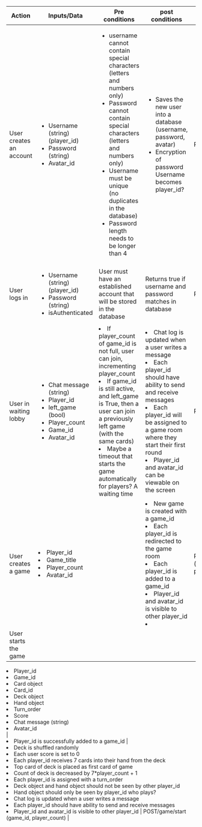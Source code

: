 |Action | Inputs/Data | Pre conditions | post conditions | API Endpoint |
| -----| -----------| -----------------| ---------------| ------------- |
|User creates an account | <ul><li> Username (string) (player_id)</li><li> Password (string)</li><li> Avatar_id</li></ul> | <ul><li>username cannot contain special characters (letters and numbers only) </li><li>Password cannot contain special characters (letters and numbers only) </li><li>Username must be unique (no duplicates in the database) </li><li>Password length needs to be longer than 4 </li></ul>|<ul><li>Saves the new user into a database (username, password, avatar) </li><li>Encryption of password Username becomes player_id? </li></ul> | POST /login/create |
| User logs in | <ul><li>Username (string) (player_id)</li><li>Password (string)</li><li>isAuthenticated</li></ul> | User must have an established account that will be stored in the database | Returns true if username and password matches in database | POST /login |
| User in waiting lobby | <ul><li>Chat message (string) </li><li>Player_id</li><li>left_game (bool)</li><li>Player_count</li><li>Game_id</li><li>Avatar_id </li></ul> |<li>If player_count of game_id is not full, user can join, incrementing player_count</li><li>If game_id is still active, and left_game is True, then a user can join a previously left game (with the same cards)</li><li>Maybe a timeout that starts the game automatically for players? A waiting time </li> | <li>Chat log is updated when a user writes a message</li><li>Each player_id should have ability to send and receive messages</li><li>Each player_id will be assigned to a game room where they start their first round</li><li>Player_id and avatar_id can be viewable on the screen</li> | POST /lobby |
| User creates a game |  <li>Player_id<li>Game_title<li>Player_count<li>Avatar_id |  |<li>New game is created with a game_id<li>Each player_id is redirected to the game room <li>Each player_id is added to a game_id<li>Player_id and avatar_id is visible to other player_id<li> | POST/game/create (game_id, player_count) |
| User starts the game |
<li>Player_id </li>
<li>Game_id</li>
<li>Card object</li>
<li>Card_id</li>
<li>Deck object</li>
<li>Hand object</li>
<li>Turn_order</li>
<li>Score</li>
<li>Chat message (string)</li>
<li>Avatar_id</li> | 
<li>Player_id is successfully added to a game_id | 
<li>Deck is shuffled randomly
<li>Each user score is set to 0
<li>Each player_id receives 7 cards into their hand from the deck
<li>Top card of deck is placed as first card of game
<li>Count of deck is decreased by 7*player_count + 1
<li>Each player_id is assigned with a turn_order
<li>Deck object and hand object should not be seen by other player_id
<li>Hand object should only be seen by player_id who plays?
<li>Chat log is updated when a user writes a message
<li>Each player_id should have ability to send and receive messages
<li>Player_id and avatar_id is visible to other player_id | 
POST/game/start (game_id, player_count) |



